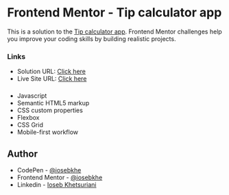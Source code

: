 # Frontend Mentor - Tip calculator app

This is a solution to the [Tip calculator app](https://www.frontendmentor.io/challenges/tip-calculator-app-ugJNGbJUX). Frontend Mentor challenges help you improve your coding skills by building realistic projects.

### Links

- Solution URL: [Click here](https://www.frontendmentor.io/challenges/tip-calculator-app-ugJNGbJUX/hub/tip-calculator-with-htmlcssjs-PZMG0xQdCf)
- Live Site URL: [Click here](https://tipcalc-iosebkhe.netlify.app/)

###
- Javascript
- Semantic HTML5 markup
- CSS custom properties
- Flexbox
- CSS Grid
- Mobile-first workflow

## Author

- CodePen - [@iosebkhe](https://codepen.io/iosebkhe)
- Frontend Mentor - [@iosebkhe](https://www.frontendmentor.io/profile/yourusername)
- Linkedin - [Ioseb Khetsuriani](https://www.linkedin.com/in/ioseb-khetsuriani-1831801b5/)

